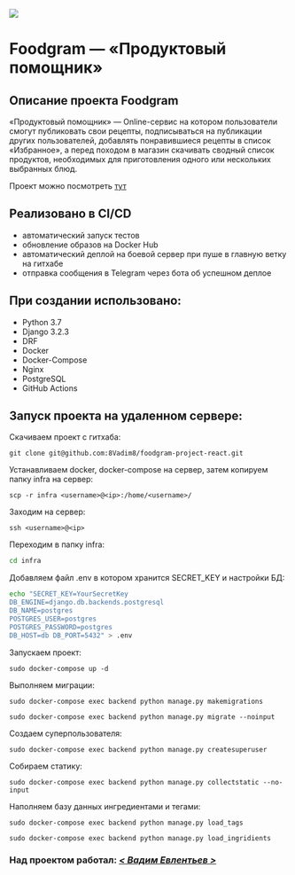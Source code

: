 ![](https://github.com/8Vadim8/foodgram-project-react/actions/workflows/foodgram_workflow.yml/badge.svg)
# Foodgram — «Продуктовый помощник»

## Описание проекта Foodgram
«Продуктовый помощник» — Online-сервис на котором пользователи смогут публиковать свои рецепты,
подписываться на публикации других пользователей, добавлять понравившиеся рецепты в список «Избранное»,
а перед походом в магазин скачивать сводный список продуктов, необходимых для приготовления одного или
нескольких выбранных блюд.

Проект можно посмотреть [тут](http://158.160.9.182)


## Реализовано в CI/CD
- автоматический запуск тестов
- обновление образов на Docker Hub
- автоматический деплой на боевой сервер при пуше в главную ветку на гитхабе
- отправка сообщения в Telegram через бота об успешном деплое

## При создании использовано:
- Python 3.7
- Django 3.2.3
- DRF
- Docker
- Docker-Compose
- Nginx
- PostgreSQL
- GitHub Actions

## Запуск проекта на удаленном сервере:
Скачиваем проект с гитхаба:
```
git clone git@github.com:8Vadim8/foodgram-project-react.git
```
Устанавливаем docker, docker-compose на сервер, затем копируем папку infra на сервер:
```
scp -r infra <username>@<ip>:/home/<username>/
```
Заходим на сервер:
```
ssh <username>@<ip>
```
Переходим в папку infra:
```bash
cd infra
```
Добавляем файл .env в котором хранится SECRET_KEY и настройки БД:
```bash
echo "SECRET_KEY=YourSecretKey 
DB_ENGINE=django.db.backends.postgresql 
DB_NAME=postgres 
POSTGRES_USER=postgres 
POSTGRES_PASSWORD=postgres 
DB_HOST=db DB_PORT=5432" > .env
```
Запускаем проект:
```
sudo docker-compose up -d
```

Выполняем миграции:
```
sudo docker-compose exec backend python manage.py makemigrations
```
```
sudo docker-compose exec backend python manage.py migrate --noinput
```
Создаем суперпользователя:
```
sudo docker-compose exec backend python manage.py createsuperuser
```
Собираем статику:
```
sudo docker-compose exec backend python manage.py collectstatic --no-input
```

Наполняем базу данных ингредиентами и тегами:
```
sudo docker-compose exec backend python manage.py load_tags
```
```
sudo docker-compose exec backend python manage.py load_ingridients
```
### Над проектом работал:  _[< Вадим Евлентьев >](https://github.com/8Vadim8)_
